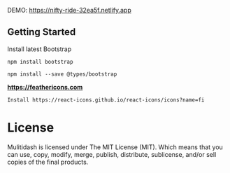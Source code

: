 DEMO: https://nifty-ride-32ea5f.netlify.app

<h2>Getting Started</h2>

Install latest Bootstrap

```
npm install bootstrap
```

```
npm install --save @types/bootstrap
```

**https://feathericons.com**

```
Install https://react-icons.github.io/react-icons/icons?name=fi
```

<h1>License</h1>

Mulitidash is licensed under The MIT License (MIT). Which means that you can use, copy, modify, merge, publish, distribute, sublicense, and/or sell copies of the final products.
